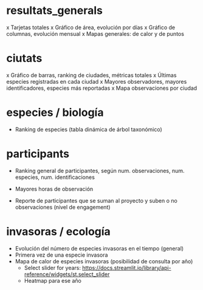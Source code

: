 # resultats_generals
x Tarjetas totales
x Gráfico de área, evolución por días
x Gráfico de columnas, evolución mensual
x Mapas generales: de calor y de puntos

# ciutats
x Gráfico de barras, ranking de ciudades, métricas totales
x Últimas especies registradas en cada ciudad
x Mayores observadores, mayores identificadores, especies más reportadas
x Mapa observaciones por ciudad

# especies / biología
* Ranking de especies (tabla dinámica de árbol taxonómico)


# participants
* Ranking general de participantes, según num. observaciones, num. especies, num. identificaciones

* Mayores horas de observación

* Reporte de participantes que se suman al proyecto y suben o no observaciones (nivel de engagement)


# invasoras / ecología
* Evolución del número de especies invasoras en el tiempo (general)
* Primera vez de una especie invasora
* Mapa de calor de especies invasoras (posibilidad de consulta por año)
    * Select slider for years: https://docs.streamlit.io/library/api-reference/widgets/st.select_slider
    * Heatmap para ese año




